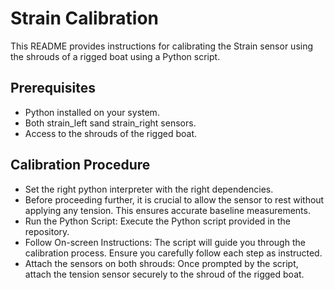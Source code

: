 # Strain Calibration

This README provides instructions for calibrating the Strain sensor using the shrouds of a rigged boat using a Python script.

## Prerequisites
* Python installed on your system.
* Both strain_left sand strain_right sensors.
* Access to the shrouds of the rigged boat.

## Calibration Procedure
* Set the right python interpreter with the right dependencies.
* Before proceeding further, it is crucial to allow the sensor to rest without applying any tension. This ensures accurate baseline measurements.
* Run the Python Script: Execute the Python script provided in the repository.
* Follow On-screen Instructions: The script will guide you through the calibration process. Ensure you carefully follow each step as instructed.
* Attach the sensors on both shrouds: Once prompted by the script, attach the tension sensor securely to the shroud of the rigged boat.
